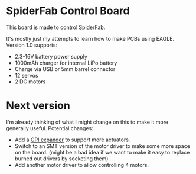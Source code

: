 # SpiderFab Control Board

This board is made to control [SpiderFab](https://github.com/justintconroy/SpiderFab).

It's mostly just my attempts to learn how to make PCBs using EAGLE.
Version 1.0 supports:
* 2.3-16V battery power supply
* 1000mAh charger for internal LiPo battery
* Charge via USB or 5mm barrel connector
* 12 servos
* 2 DC motors

# Next version
I'm already thinking of what I might change on this to make it more
generally useful. Potential changes:
* Add a [GPI expander](https://www.mouser.com/ProductDetail/NXP-Semiconductors/PCA9685PW118?qs=sGAEpiMZZMvKM5ialpXrmnWDpPMxsdrM)
  to support more actuators.
* Switch to an SMT version of the motor driver to make some more space
  on the board. (might be a bad idea if we want to make it easy to
  replace burned out drivers by socketing them).
* Add another motor driver to allow controlling 4 motors.
